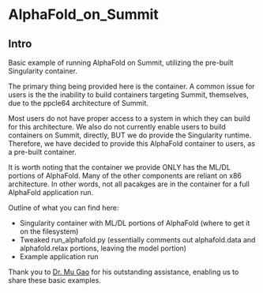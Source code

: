 # AlphaFold_on_Summit

## Intro

Basic example of running AlphaFold on Summit, utilizing the pre-built Singularity container. 

The primary thing being provided here is the container. A common issue for users is the the inability to build containers targeting Summit, themselves, due to the ppcle64 architecture of Summit. 

Most users do not have proper access to a system in which they can build for this architecture. We also do not currently enable users to build containers on Summit, directly, BUT we do provide the Singularity runtime. Therefore, we have decided to provide this AlphaFold container to users, as a pre-built container.

It is worth noting that the container we provide ONLY has the ML/DL portions of AlphaFold. Many of the other components are reliant on x86 architecture. In other words, not all pacakges are in the container for a full AlphaFold application run. 

Outline of what you can find here:

* Singularity container with ML/DL portions of AlphaFold (where to get it on the filesystem)
* Tweaked run_alphafold.py (essentially comments out alphafold.data and alphafold.relax portions, leaving the model portion)
* Example application run

Thank you to [Dr. Mu Gao](https://biosciences.gatech.edu/people/mu_gao) for his outstanding assistance, enabling us to share these basic examples. 
